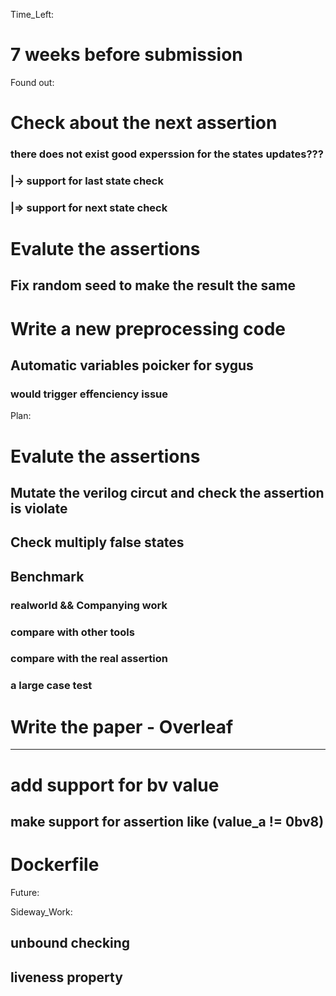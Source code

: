 Time_Left:
# 7 weeks before submission

Found out:
# Check about the next assertion
### there does not exist good experssion for the states updates???
### |-> support for last state check
### |=> support for next state check

# Evalute the assertions
## Fix random seed to make the result the same

# Write a new preprocessing code
## Automatic variables poicker for sygus 
### would trigger effenciency issue

Plan:

# Evalute the assertions
## Mutate the verilog circut and check the assertion is violate
## Check multiply false states
## Benchmark
### realworld && Companying work
### compare with other tools
### compare with the real assertion
### a large case test

# Write the paper - Overleaf
---------------------------



# add support for bv value
## make support for assertion like (value_a != 0bv8)

# Dockerfile

Future:


Sideway_Work: 
##  unbound checking
##  liveness property
